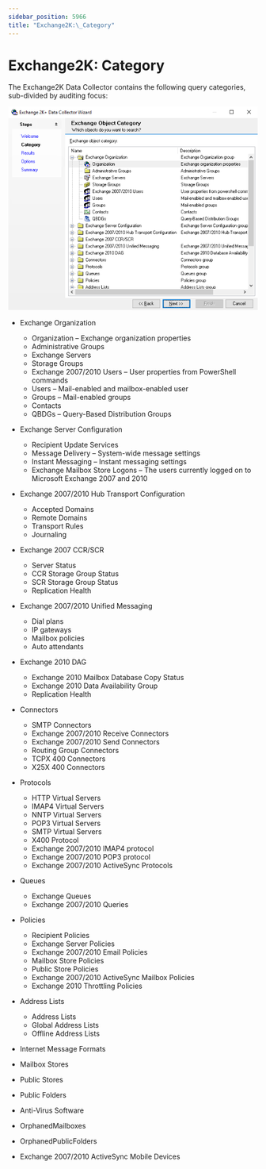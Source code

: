 ```yaml
---
sidebar_position: 5966
title: "Exchange2K:\_Category"
---
```


# Exchange2K: Category

The Exchange2K Data Collector contains the following query categories, sub-divided by auditing focus:

![Exchange 2K+ Data Collector Wizard Category page](../../../../../../../static/images/AccessAnalyzer_12.0/Content/Resources/Images/EnterpriseAuditor/Admin/DataCollector/Exchange2K/Category.png "Exchange 2K+ Data Collector Wizard Category page")

* Exchange Organization

  * Organization – Exchange organization properties
  * Administrative Groups
  * Exchange Servers
  * Storage Groups
  * Exchange 2007/2010 Users – User properties from PowerShell commands
  * Users – Mail-enabled and mailbox-enabled user
  * Groups – Mail-enabled groups
  * Contacts
  * QBDGs – Query-Based Distribution Groups
* Exchange Server Configuration

  * Recipient Update Services
  * Message Delivery – System-wide message settings
  * Instant Messaging – Instant messaging settings
  * Exchange Mailbox Store Logons – The users currently logged on to Microsoft Exchange 2007 and 2010
* Exchange 2007/2010 Hub Transport Configuration

  * Accepted Domains
  * Remote Domains
  * Transport Rules
  * Journaling
* Exchange 2007 CCR/SCR

  * Server Status
  * CCR Storage Group Status
  * SCR Storage Group Status
  * Replication Health
* Exchange 2007/2010 Unified Messaging

  * Dial plans
  * IP gateways
  * Mailbox policies
  * Auto attendants
* Exchange 2010 DAG

  * Exchange 2010 Mailbox Database Copy Status
  * Exchange 2010 Data Availability Group
  * Replication Health
* Connectors

  * SMTP Connectors
  * Exchange 2007/2010 Receive Connectors
  * Exchange 2007/2010 Send Connectors
  * Routing Group Connectors
  * TCPX 400 Connectors
  * X25X 400 Connectors
* Protocols

  * HTTP Virtual Servers
  * IMAP4 Virtual Servers
  * NNTP Virtual Servers
  * POP3 Virtual Servers
  * SMTP Virtual Servers
  * X400 Protocol
  * Exchange 2007/2010 IMAP4 protocol
  * Exchange 2007/2010 POP3 protocol
  * Exchange 2007/2010 ActiveSync Protocols
* Queues

  * Exchange Queues
  * Exchange 2007/2010 Queries
* Policies

  * Recipient Policies
  * Exchange Server Policies
  * Exchange 2007/2010 Email Policies
  * Mailbox Store Policies
  * Public Store Policies
  * Exchange 2007/2010 ActiveSync Mailbox Policies
  * Exchange 2010 Throttling Policies
* Address Lists

  * Address Lists
  * Global Address Lists
  * Offline Address Lists
* Internet Message Formats
* Mailbox Stores
* Public Stores
* Public Folders
* Anti-Virus Software
* OrphanedMailboxes
* OrphanedPublicFolders
* Exchange 2007/2010 ActiveSync Mobile Devices